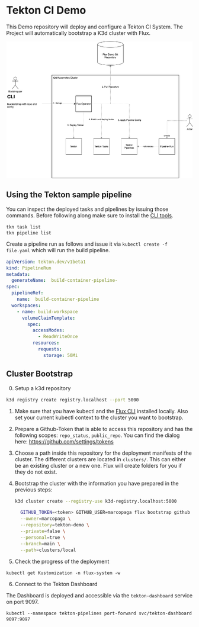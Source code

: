 # Tekton CI Demo

This Demo repository will deploy and configure a Tekton CI System. The Project will automatically bootstrap a K3d cluster with Flux.

![Layout of the Demo](demo.png)

## Using the Tekton sample pipeline

You can inspect the deployed tasks and pipelines by issuing those commands. Before following along make sure to install the [CLI tools](https://tekton.dev/docs/getting-started/#set-up-the-cli).

```shell
tkn task list
tkn pipeline list
```

Create a pipeline run as follows and issue it via `kubectl create -f file.yaml` which will run the build pipeline.
````yaml
apiVersion: tekton.dev/v1beta1
kind: PipelineRun
metadata:
  generateName:  build-container-pipeline-
spec:
  pipelineRef:
    name:  build-container-pipeline
  workspaces:
    - name: build-workspace
      volumeClaimTemplate:
        spec:
          accessModes:
            - ReadWriteOnce
          resources:
            requests:
              storage: 50Mi

````

## Cluster Bootstrap

0. Setup a k3d repository

```sh
k3d registry create registry.localhost --port 5000
```

1. Make sure that you have kubectl and the [Flux
   CLI](https://toolkit.fluxcd.io/get-started/#install-the-flux-cli) installed
   locally. Also set your current kubectl context to the cluster you want to
   bootstrap.

2. Prepare a Github-Token that is able to access this repository and has the
   following scopes: `repo_status`, `public_repo`. You can find the dialog here: https://github.com/settings/tokens

3. Choose a path inside this repository for the deployment manifests of the
   cluster. The different clusters are located in `clusters/`. This can either
   be an existing cluster or a new one. Flux will create folders for you if they
   do not exist.

4. Bootstrap the cluster with the information you have prepared in the previous
   steps:

   ```sh
   k3d cluster create --registry-use k3d-registry.localhost:5000
   ```

    ```sh
      GITHUB_TOKEN=<token> GITHUB_USER=marcopaga flux bootstrap github \
      --owner=marcopaga \
      --repository=tekton-demo \
      --private=false \
      --personal=true \
      --branch=main \
      --path=clusters/local
    ```
   
5. Check the progress of the deployment

```shell
kubectl get Kustomization -n flux-system -w
```

6. Connect to the Tekton Dashboard

The Dashboard is deployed and accessible via the `tekton-dashboard` service on port 9097.

```shell
kubectl --namespace tekton-pipelines port-forward svc/tekton-dashboard 9097:9097
```
